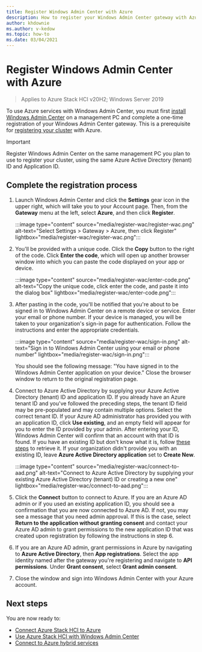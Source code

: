 ```yaml
---
title: Register Windows Admin Center with Azure
description: How to register your Windows Admin Center gateway with Azure.
author: khdownie
ms.author: v-kedow
ms.topic: how-to
ms.date: 03/04/2021
---
```


# Register Windows Admin Center with Azure

> Applies to Azure Stack HCI v20H2; Windows Server 2019

To use Azure services with Windows Admin Center, you must first [install Windows Admin Center](/windows-server/manage/windows-admin-center/deploy/install) on a management PC and complete a one-time registration of your Windows Admin Center gateway. This is a prerequisite for [registering your cluster](../deploy/register-with-azure.md) with Azure.

   > [!IMPORTANT]
   > Register Windows Admin Center on the same management PC you plan to use to register your cluster, using the same Azure Active Directory (tenant) ID and Application ID.

## Complete the registration process

1. Launch Windows Admin Center and click the **Settings** gear icon in the upper right, which will take you to your Account page. Then, from the **Gateway** menu at the left, select **Azure**, and then click **Register**.

   :::image type="content" source="media/register-wac/register-wac.png" alt-text="Select Settings > Gateway > Azure, then click Register" lightbox="media/register-wac/register-wac.png":::

2. You'll be provided with a unique code. Click the **Copy** button to the right of the code. Click **Enter the code**, which will open up another browser window into which you can paste the code displayed on your app or device.

   :::image type="content" source="media/register-wac/enter-code.png" alt-text="Copy the unique code, click enter the code, and paste it into the dialog box" lightbox="media/register-wac/enter-code.png":::

3. After pasting in the code, you'll be notified that you're about to be signed in to Windows Admin Center on a remote device or service. Enter your email or phone number. If your device is managed, you will be taken to your organization's sign-in page for authentication. Follow the instructions and enter the appropriate credentials.

   :::image type="content" source="media/register-wac/sign-in.png" alt-text="Sign in to Windows Admin Center using your email or phone number" lightbox="media/register-wac/sign-in.png":::

   You should see the following message: "You have signed in to the Windows Admin Center application on your device." Close the browser window to return to the original registration page.

4. Connect to Azure Active Directory by supplying your Azure Active Directory (tenant) ID and application ID. If you already have an Azure tenant ID and you've followed the preceding steps, the tenant ID field may be pre-populated and may contain multiple options. Select the correct tenant ID. If your Azure AD administrator has provided you with an application ID, click **Use existing**, and an empty field will appear for you to enter the ID provided by your admin. After entering your ID, Windows Admin Center will confirm that an account with that ID is found. If you have an existing ID but don't know what it is, follow [these steps](/azure/active-directory/develop/howto-create-service-principal-portal#get-values-for-signing-in) to retrieve it. If your organization didn't provide you with an existing ID, leave **Azure Active Directory application** set to **Create New**.

   :::image type="content" source="media/register-wac/connect-to-aad.png" alt-text="Connect to Azure Active Directory by supplying your existing Azure Active Directory (tenant) ID or creating a new one" lightbox="media/register-wac/connect-to-aad.png":::

5. Click the **Connect** button to connect to Azure. If you are an Azure AD admin or if you used an existing application ID, you should see a confirmation that you are now connected to Azure AD. If not, you may see a message that you need admin approval. If this is the case, select **Return to the application without granting consent** and contact your Azure AD admin to grant permissions to the new application ID that was created upon registration by following the instructions in step 6.

6. If you are an Azure AD admin, grant permissions in Azure by navigating to **Azure Active Directory**, then **App registrations**. Select the app identity named after the gateway you're registering and navigate to **API permissions**. Under **Grant consent**, select **Grant admin consent**.

7. Close the window and sign into Windows Admin Center with your Azure account.

## Next steps

You are now ready to:

- [Connect Azure Stack HCI to Azure](../deploy/register-with-azure.md)
- [Use Azure Stack HCI with Windows Admin Center](../get-started.md)
- [Connect to Azure hybrid services](/windows-server/manage/windows-admin-center/azure/)